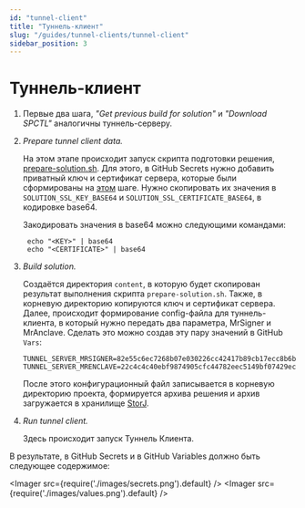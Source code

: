 ```yaml
---
id: "tunnel-client"
title: "Туннель-клиент"
slug: "/guides/tunnel-clients/tunnel-client"
sidebar_position: 3
---
```


# Туннель-клиент

1. Первые два шага, _"Get previous build for solution"_ и _"Download SPCTL"_ аналогичны туннель-серверу.

2. _Prepare tunnel client data._

   На этом этапе происходит запуск скрипта подготовки решения, [prepare-solution.sh](https://github.com/Super-Protocol/solutions/blob/pub/Tunnel%20Client/minecraft/scripts/prepare-solution.sh). 
   Для этого, в GitHub Secrets нужно добавить приватный ключ и сертификат сервера, которые были сформированы
   на [этом](https://docs.dev.superprotocol.com/developers/guides/tunnel-clients/ssl) шаге. Нужно скопировать их значения
   в `SOLUTION_SSL_KEY_BASE64` и `SOLUTION_SSL_CERTIFICATE_BASE64`, в кодировке base64.

   Закодировать значения в base64 можно следующими командами:
   
   ```shell title="config.json"
    echo "<KEY>" | base64
    echo "<CERTIFICATE>" | base64
   ```

3. _Build solution._

   Создаётся директория `content`, в которую будет скопирован результат выполнения скрипта `prepare-solution.sh`. 
   Также, в корневую директорию копируются ключ и сертификат сервера. Далее, происходит формирование config-файла для 
   туннель-клиента, в который нужно передать два параметра, MrSigner и MrAnclave. Сделать это можно создав эту пару 
   значений в GitHub `Vars`:

    ```tsconfig
    TUNNEL_SERVER_MRSIGNER=82e55c6ec7268b07e030226cc42417b89cb17ecc8b6b73bafb84fc44b0ed059c
    TUNNEL_SERVER_MRENCLAVE=22c4c4c40ebf9874905cfc44782eec5149bf07429ec0bd3e7fd018e9942d0513
    ```
   
   После этого конфигурационный файл записывается в корневую директорию проекта, формируется архива решения и архив 
   загружается в хранилище [StorJ](https://www.storj.io/).

4. _Run tunnel client._

   Здесь происходит запуск Туннель Клиента.

В результате, в GitHub Secrets и в GitHub Variables должно быть следующее содержимое:

<Imager src={require('./images/secrets.png').default} />
<Imager src={require('./images/values.png').default} />
